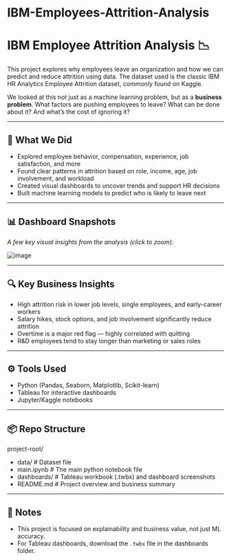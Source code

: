 # IBM-Employees-Attrition-Analysis
# IBM Employee Attrition Analysis 📉

This project explores why employees leave an organization and how we can predict and reduce attrition using data. The dataset used is the classic IBM HR Analytics Employee Attrition dataset, commonly found on Kaggle.

We looked at this not just as a machine learning problem, but as a **business problem**. What factors are pushing employees to leave? What can be done about it? And what’s the cost of ignoring it?

---

## 🧠 What We Did

- Explored employee behavior, compensation, experience, job satisfaction, and more
- Found clear patterns in attrition based on role, income, age, job involvement, and workload
- Created visual dashboards to uncover trends and support HR decisions
- Built machine learning models to predict who is likely to leave next

---

## 📊 Dashboard Snapshots

_A few key visual insights from the analysis (click to zoom):_

<!-- Paste dashboard images below -->
![image](https://github.com/user-attachments/assets/dbf8bf98-10ef-404b-aa4d-93c290c51194)


---

## 🔍 Key Business Insights

- High attrition risk in lower job levels, single employees, and early-career workers
- Salary hikes, stock options, and job involvement significantly reduce attrition
- Overtime is a major red flag — highly correlated with quitting
- R&D employees tend to stay longer than marketing or sales roles

---

## ⚙️ Tools Used

- Python (Pandas, Seaborn, Matplotlib, Scikit-learn)
- Tableau for interactive dashboards
- Jupyter/Kaggle notebooks

---

## 📦 Repo Structure
project-root/
- data/                # Dataset file
- main.ipynb           # The main python notebook file
- dashboards/          # Tableau workbook (.twbx) and dashboard screenshots
- README.md            # Project overview and business summary

--- 

## 📌 Notes

- This project is focused on explainability and business value, not just ML accuracy.
- For Tableau dashboards, download the `.twbx` file in the dashboards folder.
